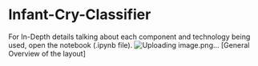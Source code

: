 # Infant-Cry-Classifier
For In-Depth details talking about each component and technology being used, open the notebook (.ipynb file). 
![Uploading image.png…]()
[General Overview of the layout]
